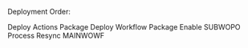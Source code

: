 Deployment Order:

Deploy Actions Package
Deploy Workflow Package
Enable SUBWOPO Process
Resync MAINWOWF